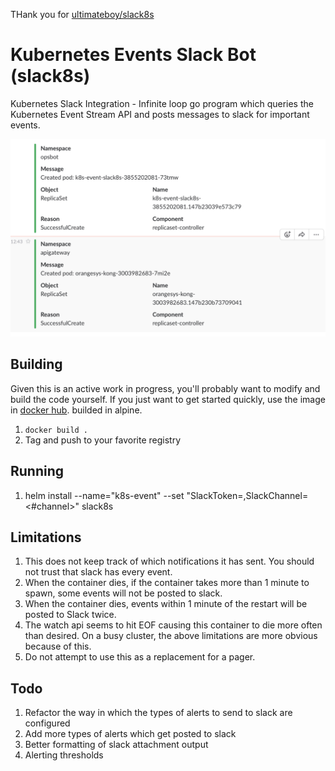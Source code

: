 THank you for [ultimateboy/slack8s](https://github.com/ultimateboy/slack8s)
# Kubernetes Events Slack Bot (slack8s)

Kubernetes Slack Integration - Infinite loop go program which queries the Kubernetes Event Stream API and
posts messages to slack for important events.

![Slack8s demo showing creation of pod and then failed backoff loop alerts via Slack.](images/slack8s-demo.png)

## Building

Given this is an active work in progress, you'll probably want to modify
and build the code yourself. If you just want to get started quickly,
use the image in [docker hub](https://hub.docker.com/r/orangesys/alpine-slack8s/).
builded in alpine.

1. `docker build .`
2. Tag and push to your favorite registry

## Running

1. helm install --name="k8s-event" --set "SlackToken=<xoxb>,SlackChannel=<#channel>" slack8s

## Limitations

1. This does not keep track of which notifications it has sent. You should not
trust that slack has every event.
2. When the container dies, if the container takes more than 1 minute to spawn,
some events will not be posted to slack.
3. When the container dies, events within 1 minute of the restart will be posted
to Slack twice.
4. The watch api seems to hit EOF causing this container to die more often than
desired. On a busy cluster, the above limitations are more obvious because of this.
5. Do not attempt to use this as a replacement for a pager.

## Todo

1. Refactor the way in which the types of alerts to send to slack are configured
2. Add more types of alerts which get posted to slack
3. Better formatting of slack attachment output
4. Alerting thresholds
